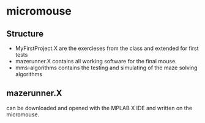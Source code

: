# micromouse

## Structure

- MyFirstProject.X are the exercieses from the class and extended for first tests
- mazerunner.X contains all working software for the final mouse.
- mms-algorithms contains the testing and simulating of the maze solving algorithms

## mazerunner.X
can be downloaded and opened with the MPLAB X IDE and written on the micromouse. 
